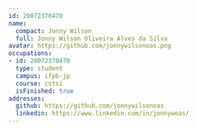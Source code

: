 ```yaml
---
id: 20072370470
name:
  compact: Jonny Wilson
  full: Jonny Wilson Oliveira Alves da Silva
avatar: https://github.com/jonnywilsonoas.png
occupations:
- id: 20072370470
  type: student
  campus: ifpb-jp
  course: cstsi
  isFinished: true
addresses:
  github: https://github.com/jonnywilsonoas
  linkedin: https://www.linkedin.com/in/jonnywoas/
---
```

